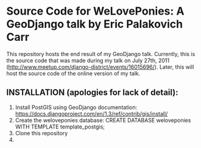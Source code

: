 # Source Code for WeLovePonies:  A GeoDjango talk by Eric Palakovich Carr

This repository hosts the end result of my GeoDjango talk.  Currently, this is the source code that was made during
my talk on July 27th, 2011 (http://www.meetup.com/django-district/events/16015696/).  Later, this will host the source
code of the online version of my talk.

## INSTALLATION (apologies for lack of detail):

1.  Install PostGIS using GeoDjango documentation:  https://docs.djangoproject.com/en/1.3/ref/contrib/gis/install/
2.  Create the weloveponies database:  CREATE DATABASE weloveponies WITH TEMPLATE template_postgis;
2.  Clone this repository
3.  